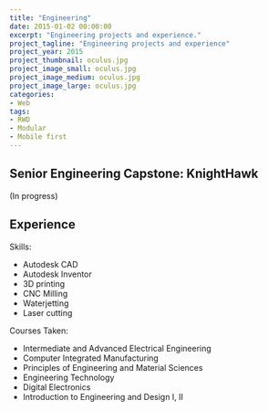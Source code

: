 ```yaml
---
title: "Engineering"
date: 2015-01-02 00:00:00
excerpt: "Engineering projects and experience."
project_tagline: "Engineering projects and experience"
project_year: 2015
project_thumbnail: oculus.jpg
project_image_small: oculus.jpg
project_image_medium: oculus.jpg
project_image_large: oculus.jpg
categories:
- Web
tags:
- RWD
- Modular
- Mobile first
---
```


## Senior Engineering Capstone: KnightHawk

(In progress)

## Experience

Skills:
- Autodesk CAD
- Autodesk Inventor
- 3D printing
- CNC Milling
- Waterjetting
- Laser cutting

Courses Taken:
- Intermediate and Advanced Electrical Engineering
- Computer Integrated Manufacturing
- Principles of Engineering and Material Sciences
- Engineering Technology
- Digital Electronics
- Introduction to Engineering and Design I, II